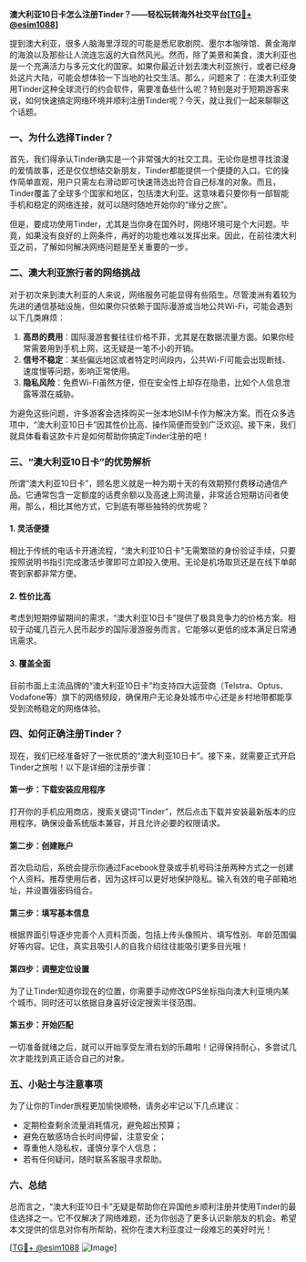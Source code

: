 **澳大利亚10日卡怎么注册Tinder？——轻松玩转海外社交平台[[TG💪+ @esim1088](https://t.me/s/esim1088)]**

提到澳大利亚，很多人脑海里浮现的可能是悉尼歌剧院、墨尔本咖啡馆、黄金海岸的海浪以及那些让人流连忘返的大自然风光。然而，除了美景和美食，澳大利亚也是一个充满活力与多元文化的国家。如果你最近计划去澳大利亚旅行，或者已经身处这片大陆，可能会想体验一下当地的社交生活。那么，问题来了：在澳大利亚使用Tinder这种全球流行的约会软件，需要准备些什么呢？特别是对于短期游客来说，如何快速搞定网络环境并顺利注册Tinder呢？今天，就让我们一起来聊聊这个话题。

### 一、为什么选择Tinder？

首先，我们得承认Tinder确实是一个非常强大的社交工具。无论你是想寻找浪漫的爱情故事，还是仅仅想结交新朋友，Tinder都能提供一个便捷的入口。它的操作简单直观，用户只需左右滑动即可快速筛选出符合自己标准的对象。而且，Tinder覆盖了全球多个国家和地区，包括澳大利亚。这意味着只要你有一部智能手机和稳定的网络连接，就可以随时随地开始你的“缘分之旅”。

但是，要成功使用Tinder，尤其是当你身在国外时，网络环境可是个大问题。毕竟，如果没有良好的上网条件，再好的功能也难以发挥出来。因此，在前往澳大利亚之前，了解如何解决网络问题是至关重要的一步。

### 二、澳大利亚旅行者的网络挑战

对于初次来到澳大利亚的人来说，网络服务可能显得有些陌生。尽管澳洲有着较为先进的通信基础设施，但如果你只依赖于国际漫游或当地公共Wi-Fi，可能会遇到以下几类麻烦：

1. **高昂的费用**：国际漫游套餐往往价格不菲，尤其是在数据流量方面。如果你经常需要用到手机上网，这无疑是一笔不小的开销。
2. **信号不稳定**：某些偏远地区或者特定时间段内，公共Wi-Fi可能会出现断线、速度慢等问题，影响正常使用。
3. **隐私风险**：免费Wi-Fi虽然方便，但在安全性上却存在隐患，比如个人信息泄露等潜在威胁。

为避免这些问题，许多游客会选择购买一张本地SIM卡作为解决方案。而在众多选项中，“澳大利亚10日卡”因其性价比高、操作简便而受到广泛欢迎。接下来，我们就具体看看这款卡片是如何帮助你搞定Tinder注册的吧！

### 三、“澳大利亚10日卡”的优势解析

所谓“澳大利亚10日卡”，顾名思义就是一种为期十天的有效期预付费移动通信产品。它通常包含一定额度的话费余额以及高速上网流量，非常适合短期访问者使用。那么，相比其他方式，它到底有哪些独特的优势呢？

#### 1. 灵活便捷
相比于传统的电话卡开通流程，“澳大利亚10日卡”无需繁琐的身份验证手续，只要按照说明书指引完成激活步骤即可立即投入使用。无论是机场取货还是在线下单邮寄到家都非常方便。

#### 2. 性价比高
考虑到短期停留期间的需求，“澳大利亚10日卡”提供了极具竞争力的价格方案。相较于动辄几百元人民币起步的国际漫游服务而言，它能够以更低的成本满足日常通讯需求。

#### 3. 覆盖全面
目前市面上主流品牌的“澳大利亚10日卡”均支持四大运营商（Telstra、Optus、Vodafone等）旗下的网络频段，确保用户无论身处城市中心还是乡村地带都能享受到流畅稳定的网络体验。

### 四、如何正确注册Tinder？

现在，我们已经准备好了一张优质的“澳大利亚10日卡”。接下来，就需要正式开启Tinder之旅啦！以下是详细的注册步骤：

#### 第一步：下载安装应用程序
打开你的手机应用商店，搜索关键词“Tinder”，然后点击下载并安装最新版本的应用程序。确保设备系统版本兼容，并且允许必要的权限请求。

#### 第二步：创建账户
首次启动后，系统会提示你通过Facebook登录或手机号码注册两种方式之一创建个人资料。推荐使用后者，因为这样可以更好地保护隐私。输入有效的电子邮箱地址，并设置强密码组合。

#### 第三步：填写基本信息
根据界面引导逐步完善个人资料页面，包括上传头像照片、填写性别、年龄范围偏好等内容。记住，真实且吸引人的自我介绍往往能吸引更多目光哦！

#### 第四步：调整定位设置
为了让Tinder知道你现在的位置，你需要手动修改GPS坐标指向澳大利亚境内某个城市。同时还可以依据自身喜好设定搜索半径范围。

#### 第五步：开始匹配
一切准备就绪之后，就可以开始享受左滑右划的乐趣啦！记得保持耐心，多尝试几次才能找到真正适合自己的对象。

### 五、小贴士与注意事项

为了让你的Tinder旅程更加愉快顺畅，请务必牢记以下几点建议：

- 定期检查剩余流量消耗情况，避免超出预算；
- 避免在敏感场合长时间停留，注意安全；
- 尊重他人隐私权，谨慎分享个人信息；
- 若有任何疑问，随时联系客服寻求帮助。

### 六、总结

总而言之，“澳大利亚10日卡”无疑是帮助你在异国他乡顺利注册并使用Tinder的最佳选择之一。它不仅解决了网络难题，还为你创造了更多认识新朋友的机会。希望本文提供的信息对你有所帮助，祝你在澳大利亚度过一段难忘的美好时光！

[[TG💪+ @esim1088](https://t.me/s/esim1088) ![Image](https://i.postimg.cc/4NQfJmqS/Snipaste-2025-05-13-00-14-12.png)]
